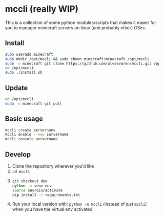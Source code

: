 # mccli (really WIP)

This is a collection of some python modules/scripts that makes it easier for you to manager minecraft servers on linux (and probably other) OSes.

## Install

```bash
sudo useradd minecraft
sudo mkdir /opt/mccli && sudo chown minecraft:minecraft /opt/mccli
sudo -u minecraft git clone https://github.com/alvesvaren/mccli.git /opt/mccli
cd /opt/mccli
sudo ./install.sh
```

## Update

```bash
cd /opt/mccli
sudo -u minecraft git pull
```

## Basic usage

```bash
mccli create servername
mccli enable --now servername
mccli console servername
```

## Develop

1. Clone the repository wherever you'd like
2. `cd mccli`
3. ```bash
   git checkout dev
   python -m venv env
   source env/bin/activate
   pip install -r requirements.txt
   ```
4. Run your local version with: `python -m mccli` (instead of just `mccli`) when you have the virtual env activated
